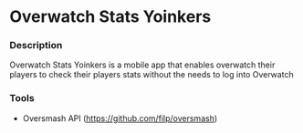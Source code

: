 # Overwatch Stats Yoinkers

### Description
Overwatch Stats Yoinkers is a mobile app that enables overwatch their players to check their players stats without the needs to log into Overwatch

### Tools
- Oversmash API (https://github.com/filp/oversmash)
